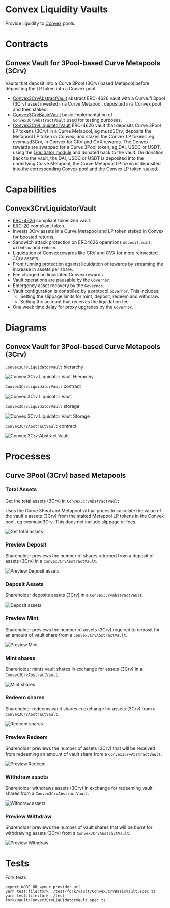 # Convex Liquidity Vaults

Provide liquidity to [Convex](https://docs.convexfinance.com/convexfinance/) pools.

# Contracts

## Convex Vault for 3Pool-based Curve Metapools (3Crv)

Vaults that deposit into a Curve 3Pool (3Crv) based Metapool before depositing the LP token into a Convex pool.

-   [Convex3CrvAbstractVault](./Convex3CrvAbstractVault.sol) abstract ERC-4626 vault with a Curve.fi 3pool (3Crv) asset invested in a Curve Metapool, deposited in a Convex pool and then staked.
-   [Convex3CrvBasicVault](./Convex3CrvBasicVault.sol) basic implementation of `Convex3CrvAbstractVault` used for testing purposes.
-   [Convex3CrvLiquidatorVault](./Convex3CrvLiquidatorVault.sol) ERC-4626 vault that deposits Curve 3Pool LP tokens (3Crv) in a Curve Metapool, eg musd3Crv; deposits the Metapool LP token in Convex; and stakes the Convex LP tokens, eg cvxmusd3Crv, in Convex for CRV and CVX rewards. The Convex rewards are swapped for a Curve 3Pool token, eg DAI, USDC or USDT, using the [Liquidator module](../liquidator/README.md) and donated back to the vault. On donation back to the vault, the DAI, USDC or USDT is deposited into the underlying Curve Metapool; the Curve Metapool LP token is deposited into the corresponding Convex pool and the Convex LP token staked.

# Capabilities

## Convex3CrvLiquidatorVault

* [ERC-4626](https://eips.ethereum.org/EIPS/eip-4626) compliant tokenized vault.
* [ERC-20](https://eips.ethereum.org/EIPS/eip-20) compliant token.
* Invests 3Crv assets in a Curve Metapool and LP token staked in Convex for boosted returns.
* Sandwich attack protection on ERC4626 operations `deposit`, `mint`, `withdraw` and `redeem`.
* Liquidation of Convex rewards like CRV and CVX for more reinvested 3Crv assets.
* Front running protection against liquidation of rewards by streaming the increase in assets per share.
* Fee charged on liquidated Convex rewards.
* Vault operations are pausable by the `Governor`.
* Emergency asset recovery by the `Governor`.
* Vault configuration is controlled by a protocol `Governor`. This includes:
    * Setting the slippage limits for mint, deposit, redeem and withdraw.
    * Setting the account that receives the liquidation fee.
* One week time delay for proxy upgrades by the `Governor`.

# Diagrams

## Convex Vault for 3Pool-based Curve Metapools (3Crv)

`Convex3CrvLiquidatorVault` hierarchy

![Convex 3Crv Liquidator Vault Hierarchy](../../../../docs/Convex3CrvLiquidatorVaultHierarchy.svg)

`Convex3CrvLiquidatorVault` contract

![Convex 3Crv Liquidator Vault](../../../../docs/Convex3CrvLiquidatorVault.svg)

`Convex3CrvLiquidatorVault` storage

![Convex 3Crv Liquidator Vault Storage](../../../../docs/Convex3CrvLiquidatorVaultStorage.svg)

`Convex3CrvAbstractVault` contract

![Convex 3Crv Abstract Vault](../../../../docs/Convex3CrvAbstractVault.svg)

# Processes

## Curve 3Pool (3Crv) based Metapools

### Total Assets

Get the total assets (3Crv) in `Convex3CrvAbstractVault`.

Uses the Curve 3Pool and Metapool virtual prices to calculate the value of the vault's assets (3Crv) from the staked Metapool LP tokens in the Convex pool, eg cvxmusd3Crv. This does not include slippage or fees.

![Get total assets](../../../../docs/convex3CrvVaultTotalAssets.png)

### Preview Deposit

Shareholder previews the number of shares returned from a deposit of assets (3Crv) in a `Convex3CrvAbstractVault`.

![Preview Deposit assets](../../../../docs/convex3CrvVaultPreviewDeposit.png)

### Deposit Assets

Shareholder deposits assets (3Crv) in a `Convex3CrvAbstractVault`.

![Deposit assets](../../../../docs/convex3CrvVaultDeposit.png)

### Preview Mint

Shareholder previews the number of assets (3Crv) required to deposit for an amount of vault share from a `Convex3CrvAbstractVault`.

![Preview Mint](../../../../docs/convex3CrvVaultPreviewMint.png)

### Mint shares

Shareholder mints vault shares in exchange for assets (3Crv) in a `Convex3CrvAbstractVault`.

![Mint shares](../../../../docs/convex3CrvVaultMint.png)

### Redeem shares

Shareholder redeems vault shares in exchange for assets (3Crv) from a `Convex3CrvAbstractVault`.

![Redeem shares](../../../../docs/convex3CrvVaultRedeem.png)

### Preview Redeem

Shareholder previews the number of assets (3Crv) that will be received from redeeming an amount of vault share from a `Convex3CrvAbstractVault`.

![Preview Redeem](../../../../docs/convex3CrvVaultPreviewRedeem.png)

### Withdraw assets

Shareholder withdraws assets (3Crv) in exchange for redeeming vault shares from a `Convex3CrvAbstractVault`.

![Withdraw assets](../../../../docs/convex3CrvVaultWithdraw.png)

### Preview Withdraw

Shareholder previews the number of vault shares that will be burnt for withdrawing assets (3Crv) from a `Convex3CrvAbstractVault`.

![Preview Withdraw](../../../../docs/convex3CrvVaultPreviewWithdraw.png)

# Tests

Fork tests

```
export NODE_URL=your provider url
yarn test:file:fork ./test-fork/vault/Convex3CrvBasicVault.spec.ts
yarn test:file:fork ./test-fork/vault/Convex3CrvLiquidatorVault.spec.ts
```
